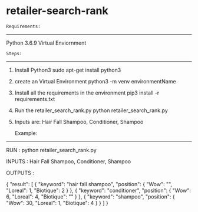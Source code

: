 # retailer-search-rank

	Requirements:
------------------
 Python 3.6.9
 Virtual Enviornment


	Steps:
-------------
1) Install Python3
	sudo apt-get install python3

2) create an Virtual Environment
	python3 -m venv environmentName

3) Install all the requirements in the environment
	pip3 install -r requirements.txt

4) Run the retailer_search_rank.py
	python retailer_search_rank.py

5) Inputs are:
	Hair Fall Shampoo, Conditioner, Shampoo


	Example:
----------------

RUN : python retailer_search_rank.py


INPUTS : Hair Fall Shampoo, Conditioner, Shampoo


OUTPUTS :

{
    "result": [
        {
            "keyword": "hair fall shampoo",
            "position": {
                "Wow": "",
                "Loreal": 1,
                "Biotique": 2
            }
        },
        {
            "keyword": "conditioner",
            "position": {
                "Wow": 6,
                "Loreal": 4,
                "Biotique": ""
            }
        },
        {
            "keyword": "shampoo",
            "position": {
                "Wow": 30,
                "Loreal": 1,
                "Biotique": 4
            }
        }
    ]
}